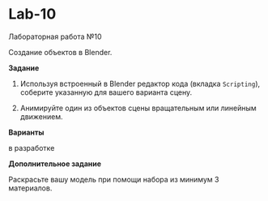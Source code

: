 # Lab-10
Лабораторная работа №10

Создание объектов в Blender.

**Задание**

1. Используя встроенный в Blender редактор кода (вкладка ```Scripting```), соберите указанную для вашего варианта сцену.

2. Анимируйте один из объектов сцены вращательным или линейным движением.

**Варианты**

в разработке

**Дополнительное задание**

Раскрасьте вашу модель при помощи набора из минимум 3 материалов.
